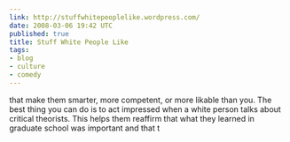 ```yaml
---
link: http://stuffwhitepeoplelike.wordpress.com/
date: 2008-03-06 19:42 UTC
published: true
title: Stuff White People Like
tags:
- blog
- culture
- comedy
---
```


that make them smarter, more competent, or more likable than you. The best thing you can do is to act impressed when a white person talks about critical theorists. This helps them reaffirm that what they learned in graduate school was important and that t
